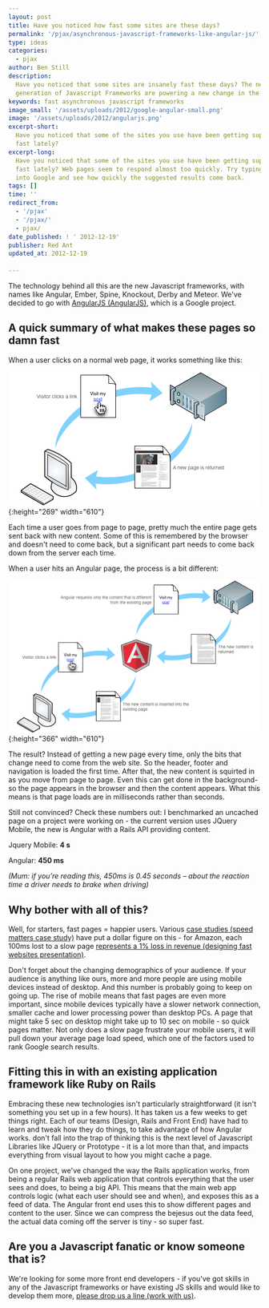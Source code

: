 ```yaml
---
layout: post
title: Have you noticed how fast some sites are these days?
permalink: '/pjax/asynchronous-javascript-frameworks-like-angular-js/'
type: ideas
categories:
  - pjax
author: Ben Still
description:
  Have you noticed that some sites are insanely fast these days? The new
  generation of Javascript Frameworks are powering a new change in the way pages work.
keywords: fast asynchronous javascript frameworks
image_small: '/assets/uploads/2012/google-angular-small.png'
image: '/assets/uploads/2012/angularjs.png'
excerpt-short:
  Have you noticed that some of the sites you use have been getting super
  fast lately?
excerpt-long:
  Have you noticed that some of the sites you use have been getting super
  fast lately? Web pages seem to respond almost too quickly. Try typing a search term
  into Google and see how quickly the suggested results come back.
tags: []
time: ''
redirect_from:
  - '/pjax'
  - '/pjax/'
  - pjax/
date_published: ! ' 2012-12-19'
publisher: Red Ant
updated_at: 2012-12-19

---
```


The technology behind all this are the new Javascript frameworks, with names like Angular, Ember, Spine, Knockout, Derby and Meteor. We've decided to go with [AngularJS (AngularJS)](http://angularjs.org/), which is a Google project.

## A quick summary of what makes these pages so damn fast

When a user clicks on a normal web page, it works something like this:

![non-angularjs-rails-asynchrous-diagram1](/assets/uploads/2012/non-angularjs-rails-asynchrous-diagram1.png){:height="269" width="610"}

Each time a user goes from page to page, pretty much the entire page gets sent back with new content. Some of this is remembered by the browser and doesn't need to come back, but a significant part needs to come back down from the server each time.

When a user hits an Angular page, the process is a bit different:

![angularjs-rails-asynchrous-diagram1](/assets/uploads/2012/angularjs-rails-asynchrous-diagram1.png){:height="366" width="610"}

The result? Instead of getting a new page every time, only the bits that change need to come from the web site. So the header, footer and navigation is loaded the first time. After that, the new content is squirted in as you move from page to page. Even this can get done in the background- so the page appears in the browser and then the content appears. What this means is that page loads are in milliseconds rather than seconds.

Still not convinced? Check these numbers out: I benchmarked an uncached page on a project were working on - the current version uses JQuery Mobile, the new is Angular with a Rails API providing content.

Jquery Mobile: **4 s**

Angular: **450 ms**

_(Mum: if you’re reading this, 450ms is 0.45 seconds – about the reaction time a driver needs to brake when driving)_

## Why bother with all of this?

Well, for starters, fast pages = happier users. Various [case studies (speed matters case study)](http://www.slideshare.net/markstanton/speed-matters) have put a dollar figure on this - for Amazon, each 100ms lost to a slow page [represents a 1% loss in revenue (designing fast websites presentation)](http://www.slideshare.net/stubbornella/designing-fast-websites-presentation).

Don't forget about the changing demographics of your audience. If your audience is anything like ours, more and more people are using mobile devices instead of desktop. And this number is probably going to keep on going up. The rise of mobile means that fast pages are even more important, since mobile devices typically have a slower network connection, smaller cache and lower processing power than desktop PCs. A page that might take 5 sec on desktop might take up to 10 sec on mobile - so quick pages matter. Not only does a slow page frustrate your mobile users, it will pull down your average page load speed, which one of the factors used to rank Google search results.

## Fitting this in with an existing application framework like Ruby on Rails

Embracing these new technologies isn't particularly straightforward (it isn't something you set up in a few hours). It has taken us a few weeks to get things right. Each of our teams (Design, Rails and Front End) have had to learn and tweak how they do things, to take advantage of how Angular works. don't fall into the trap of thinking this is the next level of Javascript Libraries like JQuery or Prototype - it is a lot more than that, and impacts everything from visual layout to how you might cache a page.

On one project, we've changed the way the Rails application works, from being a regular Rails web application that controls everything that the user sees and does, to being a big API. This means that the main web app controls logic (what each user should see and when), and exposes this as a feed of data. The Angular front end uses this to show different pages and content to the user. Since we can compress the bejesus out the data feed, the actual data coming off the server is tiny - so super fast.

## Are you a Javascript fanatic or know someone that is?

We're looking for some more front end developers - if you've got skills in any of the Javascript frameworks or have existing JS skills and would like to develop them more, [please drop us a line (work with us)](/jobs/).
